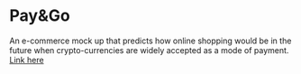 # Pay&Go
An e-commerce mock up that predicts how online shopping would be in the future when crypto-currencies are widely accepted as a mode of payment. 
[Link here](https://ngsuwen.github.io/paygo)